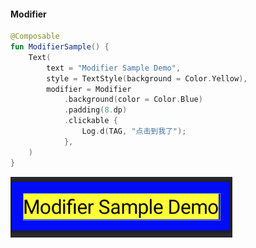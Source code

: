 #### Modifier

```kotlin
@Composable
fun ModifierSample() {
    Text(
        text = "Modifier Sample Demo",
        style = TextStyle(background = Color.Yellow),
        modifier = Modifier
            .background(color = Color.Blue)
            .padding(8.dp)
            .clickable {
                Log.d(TAG, "点击到我了");
            },
    )
}
```

![image-20230730112000039](https://raw.githubusercontent.com/dashingqi/DQPicBeg/main/image-20230730112000039.png)